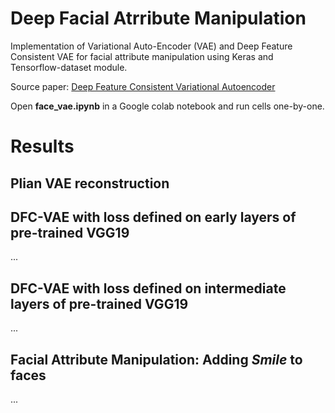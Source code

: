 # Deep Facial Atrribute Manipulation
Implementation of Variational Auto-Encoder (VAE) and Deep Feature Consistent VAE for facial attribute manipulation using Keras and Tensorflow-dataset module.

Source paper: [Deep Feature Consistent Variational Autoencoder](https://arxiv.org/abs/1610.00291)

Open **face_vae.ipynb** in a Google colab notebook and run cells one-by-one.


# Results
## Plian VAE reconstruction
[logo]: https://github.com/iamsoroush/face_vae/blob/master/download.png

## DFC-VAE with loss defined on early layers of pre-trained VGG19
...

## DFC-VAE with loss defined on intermediate layers of pre-trained VGG19
...

## Facial Attribute Manipulation: Adding *Smile* to faces
...

